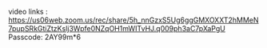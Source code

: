 video links :
https://us06web.zoom.us/rec/share/5h_nnGzxS5Ug6ggGMXOXXT2hMMeN7pupSRkGtiZtzKslj3Wpfe0NZqOH1mWITvHJ.q009ph3aC7pXaPgU 
Passcode: 2AY99m*6
